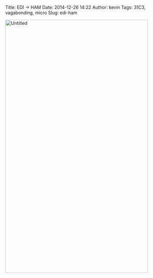 Title: EDI -> HAM
Date: 2014-12-26 14:22
Author: kevin
Tags: 31C3, vagabonding, micro
Slug: edi-ham

<a data-flickr-embed="true" href="https://www.flickr.com/photos/kevinisageek/22791534133/in/album-72157659518140073/" title="Untitled"><img src="https://farm6.staticflickr.com/5740/22791534133_ddf5a9aa76_c.jpg" width="450" height="800" alt="Untitled" /></a>